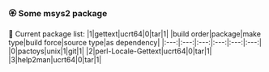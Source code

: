 ### :rosette: Some msys2 package

:bookmark_tabs: Current package list:
|1|gettext|ucrt64|0|tar|1|
|build order|package|make type|build force|source type|as dependency|
|:---:|:---:|:---:|:---:|:---:|:---:|
|0|pactoys|unix|1|git|1|
|2|perl-Locale-Gettext|ucrt64|0|tar|1|
|3|help2man|ucrt64|0|tar|1|
